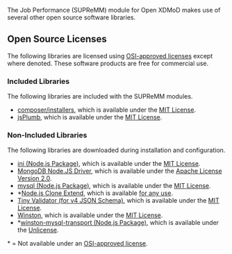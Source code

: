 The Job Performance (SUPReMM) module for Open XDMoD makes use of several other open source
software libraries.

## Open Source Licenses

The following libraries are licensed using [OSI-approved licenses][osi] except
where denoted. These software products are free for commercial use.

### Included Libraries

The following libraries are included with the SUPReMM modules.

- [composer/installers](https://composer.github.io/installers), which is
  available under the [MIT License][mit].
- [jsPlumb](https://jsplumbtoolkit.com), which is available under the
  [MIT License][mit].

### Non-Included Libraries

The following libraries are downloaded during installation and configuration.

- [ini (Node.js Package)](https://github.com/npm/ini), which is available under
  the [MIT License][mit].
- [MongoDB Node.JS Driver](https://github.com/mongodb/node-mongodb-native),
  which is available under the [Apache License Version 2.0][apache2].
- [mysql (Node.js Package)](https://github.com/felixge/node-mysql), which is
  available under the [MIT License][mit].
- \*[Node.js Clone Extend](https://github.com/shimondoodkin/nodejs-clone-extend),
  which is available
  [for any use](https://github.com/shimondoodkin/nodejs-clone-extend#licence).
- [Tiny Validator (for v4 JSON Schema)](https://geraintluff.github.io/tv4),
  which is available under the [MIT License][mit].
- [Winston](https://github.com/winstonjs/winston), which is available under the
  [MIT License][mit].
- \*[winston-mysql-transport (Node.js Package)](https://www.npmjs.com/package/winston-mysql-transport),
  which is available under the [Unlicense][].

\* = Not available under an [OSI-approved license][osi].

[osi]:       http://opensource.org/licenses
[mit]:       http://en.wikipedia.org/wiki/MIT_License
[apache2]:   http://www.apache.org/licenses/LICENSE-2.0
[unlicense]: http://unlicense.org/
